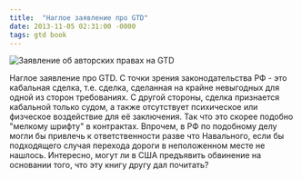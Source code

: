 ```yaml
---
title:  "Наглое заявление про GTD"
date: 2013-11-05 02:31:00 -0000
tags: gtd book
---
```


![Заявление об авторских правах на GTD](https://res.cloudinary.com/dlqc5rp9l/image/upload/v1595151830/blog/gtd-copyright_djyimv.gif)

Наглое заявление про GTD. С точки зрения законодательства РФ - это кабальная сделка, т.е. сделка, сделанная на крайне невыгодных для одной из сторон требованиях. С другой стороны, сделка признается кабальной только судом, а также отсутствует психическое или физческое воздействие для её заключения. Так что это скорее подобно "мелкому шрифту" в контрактах. Впрочем, в РФ по подобному делу могли бы привлечь к ответственности разве что Навального, если бы подходящего случая перехода дороги в неположенном месте не нашлось. Интересно, могут ли в США предъявить обвинение на основании того, что эту книгу другу дал почитать?

